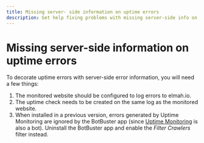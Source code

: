 ```yaml
---
title: Missing server- side information on uptime errors
description: Get help fixing problems with missing server-side info on uptime errors. Go through each item on this list to include more details on errors.
---
```


# Missing server-side information on uptime errors

To decorate uptime errors with server-side error information, you will need a few things:

1. The monitored website should be configured to log errors to elmah.io.
2. The uptime check needs to be created on the same log as the monitored website.
3. When installed in a previous version, errors generated by Uptime Monitoring are ignored by the BotBuster app (since [Uptime Monitoring](https://elmah.io/features/uptime-monitoring/) is also a bot). Uninstall the BotBuster app and enable the *Filter Crawlers*  filter instead.